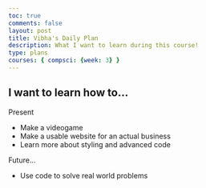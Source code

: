 ```yaml
---
toc: true
comments: false
layout: post
title: Vibha's Daily Plan 
description: What I want to learn during this course!
type: plans
courses: { compsci: {week: 3} }
---
```


## I want to learn how to...

Present
- Make a videogame
- Make a usable website for an actual business
- Learn more about styling and advanced code

Future... 
- Use code to solve real world problems
  
